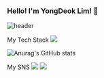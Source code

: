 ### Hello! I'm YongDeok Lim! 👋

![header](https://capsule-render.vercel.app/api?type=wave&color=auto&height=300&section=header&text=capsule%20render&fontSize=80)


<a> My Tech Stack </a>
<img src="https://img.shields.io/badge/Python-3776AB?style=for-the-badge&logo=Python&logoColor=white">

![Anurag's GitHub stats](https://github-readme-stats.vercel.app/api?username=ys03055&show_icons=true&theme=moltack)




<a> My SNS </a>
 <a href="https://www.facebook.com/profile.php?id=100006928805084" target="_blank"><img src="https://img.shields.io/badge/Facebook-E4405F?style=flat-square&logo=Facebook&logoColor=white"/></a>
<a href="https://www.instagram.com/lim_____yd/" target="_blank"><img src="https://img.shields.io/badge/Instragram-1877F2?style=flat-square&logo=Instagram&logoColor=white"/></a>


<!--
**ys03055/ys03055** is a ✨ _special_ ✨ repository because its `README.md` (this file) appears on your GitHub profile.

Here are some ideas to get you started:

- 🔭 I’m currently working on ...
- 🌱 I’m currently learning ...
- 👯 I’m looking to collaborate on ...
- 🤔 I’m looking for help with ...
- 💬 Ask me about ...
- 📫 How to reach me: ...
- 😄 Pronouns: ...
- ⚡ Fun fact: ...
-->
